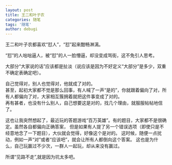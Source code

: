 ```yaml
---
layout: post
title: 王二和叶子农
categories: 随笔
tags: '随笔'
author: debugi
---
```


王二和叶子农都喜欢“怼人”，“怼”起来酣畅淋漓。  

“怼”的人咄咄逼人，被“怼”的人一脸懵逼，却没变成骂街，这不免引人思考。  

大部分“大家说的话”应该都是扯淡（说应该是因为不好定义“大部分”是多少，双重不确定表确定吧）。  

自己觉得对，别人也觉得对，他就成了对的。  
甚至，起初大家都不觉是那么回事，有人喊了一声“是的”，你就跟着偏向了对，所有人都偏向了对，大家相互簇拥着就把这件事变成了对的。  
再有甚者，也没有什么别人，自己想要这是对的，找几个理由，就服服帖帖地信了。  

这也让我突然想起了，最近玩的答题游戏“百万英雄”。有的题目，大家都不是很确定。虽然各自都偏向正确答案，
但是如果有人提了另一个错误选项（即使只是不经意地念了一下题目），大伙就会觉得，好像这个是对的。
这时候，随便一点扰动，例如一声“对”或者“应该吧”，就会让所有人都倒向这个答案。
这也是为什么，自己玩赢过不少次，一群人一起玩，却从来没有赢过。  
 
所谓“见路不走”,就是因为坑太多吧。




    


 

 


